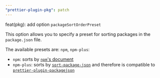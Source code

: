 ```yaml
---
"prettier-plugin-pkg": patch
---
```


feat(pkg): add option `packageSortOrderPreset`

This option allows you to specify a preset for sorting packages in the `package.json` file.

The available presets are: `npm`, `npm-plus`:

- `npm`: sorts by [`npm`'s document](https://docs.npmjs.com/cli/v11/configuring-npm/package-json)
- `npm-plus`: sorts by [`sort-package-json`](https://github.com/keithamus/sort-package-json/blob/aa6774ad937feb83178c8bc981f08305e1d22b5c/defaultRules.md) and therefore is compatible to [`prettier-plugin-packagejson`](https://github.com/matzkoh/prettier-plugin-packagejson)
